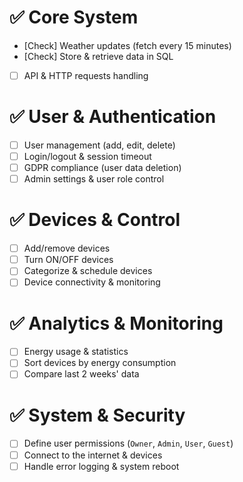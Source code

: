 # ✅ Core System
- [Check] Weather updates (fetch every 15 minutes)
- [Check] Store & retrieve data in SQL
- [ ] API & HTTP requests handling

# ✅ User & Authentication
- [ ] User management (add, edit, delete)
- [ ] Login/logout & session timeout
- [ ] GDPR compliance (user data deletion)
- [ ] Admin settings & user role control

# ✅ Devices & Control
- [ ] Add/remove devices
- [ ] Turn ON/OFF devices
- [ ] Categorize & schedule devices
- [ ] Device connectivity & monitoring

# ✅ Analytics & Monitoring
- [ ] Energy usage & statistics
- [ ] Sort devices by energy consumption
- [ ] Compare last 2 weeks' data

# ✅ System & Security
- [ ] Define user permissions (`Owner`, `Admin`, `User`, `Guest`)
- [ ] Connect to the internet & devices
- [ ] Handle error logging & system reboot
